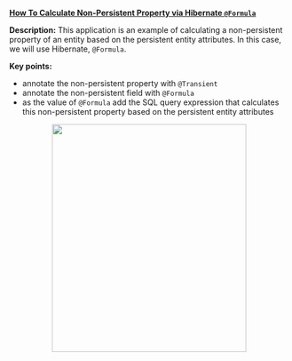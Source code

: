 **[How To Calculate Non-Persistent Property via Hibernate `@Formula`](https://github.com/AnghelLeonard/Hibernate-SpringBoot/tree/master/HibernateSpringBootCalculatePropertyFormula)**
 
**Description:** This application is an example of calculating a non-persistent property of an entity based on the persistent entity attributes. In this case, we will use Hibernate, `@Formula`.

**Key points:**
- annotate the non-persistent property with `@Transient`
- annotate the non-persistent field with `@Formula`
- as the value of `@Formula` add the SQL query expression that calculates this non-persistent property based on the persistent entity attributes
     
<a href="https://leanpub.com/java-persistence-performance-illustrated-guide"><p align="center"><img src="https://github.com/AnghelLeonard/Hibernate-SpringBoot/blob/master/Java%20Persistence%20Performance%20Illustrated%20Guide.jpg" height="410" width="350"/></p></a>
